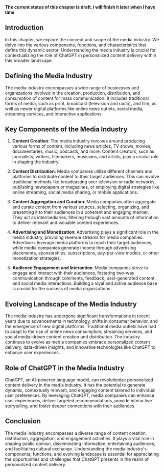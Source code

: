 **The current status of this chapter is draft. I will finish it later when I have time**

Introduction
------------

In this chapter, we explore the concept and scope of the media industry. We delve into the various components, functions, and characteristics that define this dynamic sector. Understanding the media industry is crucial for contextualizing the role of ChatGPT in personalized content delivery within this broader landscape.

Defining the Media Industry
---------------------------

The media industry encompasses a wide range of businesses and organizations involved in the creation, production, distribution, and consumption of content for mass communication. It includes traditional forms of media, such as print, broadcast (television and radio), and film, as well as newer digital platforms like online news outlets, social media, streaming services, and interactive applications.

Key Components of the Media Industry
------------------------------------

1. **Content Creation**: The media industry revolves around producing various forms of content, including news articles, TV shows, movies, documentaries, music, podcasts, and more. Content creators, such as journalists, writers, filmmakers, musicians, and artists, play a crucial role in shaping the industry.

2. **Content Distribution**: Media companies utilize different channels and platforms to distribute content to their target audiences. This can involve traditional methods like broadcasting over television or radio networks, publishing newspapers or magazines, or employing digital strategies like online streaming, social media sharing, or mobile applications.

3. **Content Aggregation and Curation**: Media companies often aggregate and curate content from various sources, selecting, organizing, and presenting it to their audiences in a coherent and engaging manner. They act as intermediaries, filtering through vast amounts of information to deliver relevant and valuable content experiences.

4. **Advertising and Monetization**: Advertising plays a significant role in the media industry, providing revenue streams for media companies. Advertisers leverage media platforms to reach their target audiences, while media companies generate income through advertising placements, sponsorships, subscriptions, pay-per-view models, or other monetization strategies.

5. **Audience Engagement and Interaction**: Media companies strive to engage and interact with their audiences, fostering two-way communication through comments, feedback, user-generated content, and social media interactions. Building a loyal and active audience base is crucial for the success of media organizations.

Evolving Landscape of the Media Industry
----------------------------------------

The media industry has undergone significant transformations in recent years due to advancements in technology, shifts in consumer behavior, and the emergence of new digital platforms. Traditional media outlets have had to adapt to the rise of online news consumption, streaming services, and social media-driven content creation and distribution. The industry continues to evolve as media companies embrace personalized content delivery, data-driven insights, and innovative technologies like ChatGPT to enhance user experiences.

Role of ChatGPT in the Media Industry
-------------------------------------

ChatGPT, an AI-powered language model, can revolutionize personalized content delivery in the media industry. It has the potential to generate dynamic, contextually relevant, and engaging content tailored to individual user preferences. By leveraging ChatGPT, media companies can enhance user experiences, deliver targeted recommendations, provide interactive storytelling, and foster deeper connections with their audiences.

Conclusion
----------

The media industry encompasses a diverse range of content creation, distribution, aggregation, and engagement activities. It plays a vital role in shaping public opinion, disseminating information, entertaining audiences, and facilitating cultural exchange. Understanding the media industry's components, functions, and evolving landscape is essential for appreciating the opportunities and challenges that ChatGPT presents in the realm of personalized content delivery.
